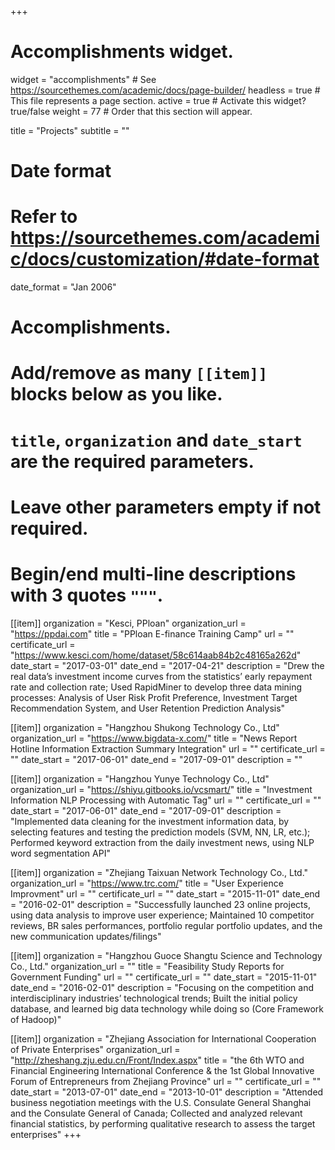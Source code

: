 +++
# Accomplishments widget.
widget = "accomplishments"  # See https://sourcethemes.com/academic/docs/page-builder/
headless = true  # This file represents a page section.
active = true  # Activate this widget? true/false
weight = 77  # Order that this section will appear.

title = "Projects"
subtitle = ""

# Date format
#   Refer to https://sourcethemes.com/academic/docs/customization/#date-format
date_format = "Jan 2006"

# Accomplishments.
#   Add/remove as many `[[item]]` blocks below as you like.
#   `title`, `organization` and `date_start` are the required parameters.
#   Leave other parameters empty if not required.
#   Begin/end multi-line descriptions with 3 quotes `"""`.

[[item]]
  organization = "Kesci, PPloan"
  organization_url = "https://ppdai.com"
  title = "PPloan E-finance Training Camp"
  url = ""
  certificate_url = "https://www.kesci.com/home/dataset/58c614aab84b2c48165a262d"
  date_start = "2017-03-01"
  date_end = "2017-04-21"
  description = "Drew the real data’s investment income curves from the statistics’ early repayment rate and collection rate; Used RapidMiner to develop three data mining processes: Analysis of User Risk Profit Preference, Investment Target Recommendation System, and User Retention Prediction Analysis"

[[item]]
  organization = "Hangzhou Shukong Technology Co., Ltd"
  organization_url = "https://www.bigdata-x.com/"
  title = "News Report Hotline Information Extraction Summary Integration"
  url = ""
  certificate_url = ""
  date_start = "2017-06-01"
  date_end = "2017-09-01"
  description = ""

[[item]]
  organization = "Hangzhou Yunye Technology Co., Ltd"
  organization_url = "https://shiyu.gitbooks.io/vcsmart/"
  title = "Investment Information NLP Processing with Automatic Tag"
  url = ""
  certificate_url = ""
  date_start = "2017-06-01"
  date_end = "2017-09-01"
  description = "Implemented data cleaning for the investment information data, by selecting features and testing the prediction models (SVM, NN, LR, etc.); Performed keyword extraction from the daily investment news, using NLP word segmentation API"

[[item]]
  organization = "Zhejiang Taixuan Network Technology Co., Ltd."
  organization_url = "https://www.trc.com/"
  title = "User Experience Improvment"
  url = ""
  certificate_url = ""
  date_start = "2015-11-01"
  date_end = "2016-02-01"
  description = "Successfully launched 23 online projects, using data analysis to improve user experience; Maintained 10 competitor reviews, BR sales performances, portfolio regular portfolio updates, and the new communication updates/filings"
  
[[item]]
  organization = "Hangzhou Guoce Shangtu Science and Technology Co., Ltd."
  organization_url = ""
  title = "Feasibility Study Reports for Government Funding"
  url = ""
  certificate_url = ""
  date_start = "2015-11-01"
  date_end = "2016-02-01"
  description = "Focusing on the competition and interdisciplinary industries’ technological trends; Built the initial policy database, and learned big data technology while doing so (Core Framework of Hadoop)"
  
[[item]]
  organization = "Zhejiang Association for International Cooperation of Private Enterprises"
  organization_url = "http://zheshang.zju.edu.cn/Front/Index.aspx"
  title = "the 6th WTO and Financial Engineering International Conference & the 1st Global Innovative Forum of Entrepreneurs from Zhejiang Province"
  url = ""
  certificate_url = ""
  date_start = "2013-07-01"
  date_end = "2013-10-01"
  description = "Attended business negotiation meetings with the U.S. Consulate General Shanghai and the Consulate General of Canada; Collected and analyzed relevant financial statistics, by performing qualitative research to assess the target enterprises"
+++
